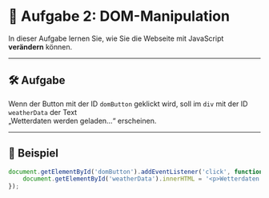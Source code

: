 # 🧩 Aufgabe 2: DOM-Manipulation

In dieser Aufgabe lernen Sie, wie Sie die Webseite mit JavaScript **verändern** können.

---

## 🛠️ Aufgabe

Wenn der Button mit der ID `domButton` geklickt wird, soll im `div` mit der ID `weatherData` der Text  
„Wetterdaten werden geladen…“ erscheinen.

---

## 🧪 Beispiel

```javascript
document.getElementById('domButton').addEventListener('click', function() {
    document.getElementById('weatherData').innerHTML = '<p>Wetterdaten werden geladen...</p>';
});
```

